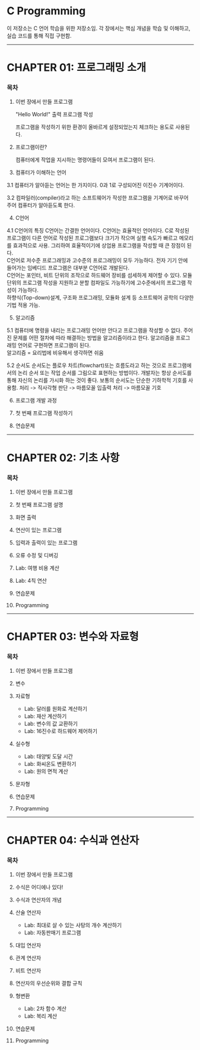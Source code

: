 # C Programming 

이 저장소는 C 언어 학습을 위한 저장소임. 각 장에서는 핵심 개념을 학습 및 이해하고, 실습 코드를 통해 직접 구현함. 

---

# CHAPTER 01: 프로그래밍 소개

### 목차

1. 이번 장에서 만들 프로그램  

    "Hello World!" 출력 프로그램 작성

    프로그램을 작성하기 위한 환경이 올바르게 설정되었는지 체크하는 용도로 사용된다. 

2. 프로그램이란?  

   컴퓨터에게 작업을 지시하는 명령어들이 모여서 프로그램이 된다. 

3. 컴퓨터가 이해하는 언어  

3.1 컴퓨터가 알아듣는 언어는 한 가지이다. 0과 1로 구성되어진 이진수 기계어이다. 

3.2 컴파일러(compiler)라고 하는 소프트웨어가 작성한 프로그램을 기계어로 바꾸어 주어 컴퓨터가 알아듣도록 한다. 

4. C언어  

4.1 C언어의 특징 
    C언어는 간결한 언어이다.
    C언어는 효율적인 언어이다.
    C로 작성된 프로그램이 다른 언어로 작성된 프로그램보다 크기가 작으며 실행 속도가 빠르고 메모리를 효과적으로 사용.
    그리하여 효율적이기에 상업용 프로그램을 작성할 때 큰 장점이 된다.  
    C언어로 저수준 프로그래밍과 고수준의 프로그래밍이 모두 가능하다. 
    전자 기기 안에 들어가는 임베디드 프로그램은 대부분 C언어로 개발된다.  
    C언어는 포인터, 비트 단위의 조작으로 하드웨어 장비를 섬세하게 제어할 수 있다. 
    모듈 단위의 프로그램 작성을 지원하고 분할 컴파일도 가능하기에 고수준에서의 프로그램 작성이 가능하다.  
    하향식(Top-down)설계, 구조화 프로그래밍, 모듈화 설계 등 소프트웨어 공학의 다양한 기법 적용 가능. 

5. 알고리즘  

5.1 컴퓨터에 명령을 내리는 프로그래밍 언어만 안다고 프로그램을 작성할 수 없다.
    주어진 문제를 어떤 절차에 따라 해결하는 방법을 알고리즘이라고 한다. 
    알고리즘을 프로그래밍 언어로 구현하면 프로그램이 된다.  
    알고리즘 = 요리법에 비유해서 생각하면 쉬움

5.2 순서도 
    순서도는 플로우 차트(flowchart)또는 흐름도라고 하는 것으로 프로그램에서의 논리 순서 또는 작업 순서를 그림으로 표현하는 방법이다. 
    개발자는 항상 순서도를 통해 자신의 논리를 가시화 하는 것이 좋다. 
    보통의 순서도는 단순한 기하학적 기호를 사용함.
    처리        -> 직사각형 
    판단        -> 마름모꼴 
    입출력 처리 -> 마름모꼴 기호 




6. 프로그램 개발 과정  

7. 첫 번째 프로그램 작성하기  

8. 연습문제  

---

# CHAPTER 02: 기초 사항

### 목차

1. 이번 장에서 만들 프로그램  

2. 첫 번째 프로그램 설명  

3. 화면 출력  

4. 연산이 있는 프로그램  

5. 입력과 출력이 있는 프로그램  

6. 오류 수정 및 디버깅  

7. Lab: 여행 비용 계산  

8. Lab: 4칙 연산  

9. 연습문제  

10. Programming  

---

# CHAPTER 03: 변수와 자료형

### 목차

1. 이번 장에서 만들 프로그램  

2. 변수  

3. 자료형  
   - Lab: 달러를 원화로 계산하기  
   - Lab: 재산 계산하기  
   - Lab: 변수의 값 교환하기  
   - Lab: 16진수로 하드웨어 제어하기  

4. 실수형  
   - Lab: 태양빛 도달 시간  
   - Lab: 화씨온도 변환하기  
   - Lab: 원의 면적 계산  

5. 문자형  

6. 연습문제  

7. Programming  

---

# CHAPTER 04: 수식과 연산자

### 목차

1. 이번 장에서 만들 프로그램  

2. 수식은 어디에나 있다!  

3. 수식과 연산자의 개념  

4. 산술 연산자  
   - Lab: 최대로 살 수 있는 사탕의 개수 계산하기  
   - Lab: 자동판매기 프로그램  

5. 대입 연산자  

6. 관계 연산자  

7. 비트 연산자  

8. 연산자의 우선순위와 결합 규칙  

9. 형변환  
   - Lab: 2차 함수 계산  
   - Lab: 복리 계산  

10. 연습문제  
11. Programming  
